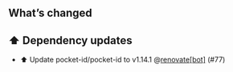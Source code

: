 ## What’s changed

## ⬆️ Dependency updates

- ⬆️ Update pocket-id/pocket-id to v1.14.1 @[renovate[bot]](https://github.com/apps/renovate) (#77)
